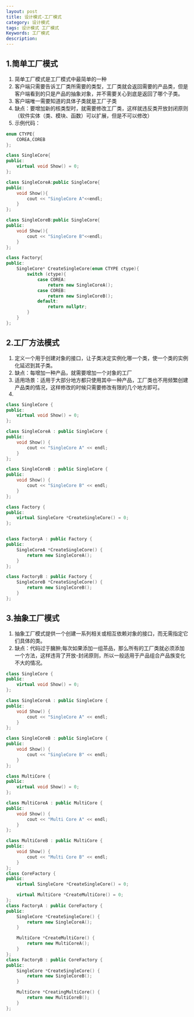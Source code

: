 ```yaml
---
layout: post
title: 设计模式-工厂模式
category: 设计模式
tags: 设计模式 工厂模式
Keywords: 工厂模式
description:
---
```

## 1.简单工厂模式
1. 简单工厂模式是工厂模式中最简单的一种
2. 客户端只需要告诉工厂类所需要的类型，工厂类就会返回需要的产品类，但是客户端看到的只是产品的抽象对象，并不需要关心到底是返回了哪个子类。
3. 客户端唯一需要知道的具体子类就是工厂子类
4. 缺点：要增加新的核类型时，就需要修改工厂类，这样就违反类开放封闭原则（软件实体（类、模块、函数）可以扩展，但是不可以修改）
5. 示例代码：
``` c++
enum CTYPE{
    COREA,COREB
};

class SingleCore{
public:
    virtual void Show() = 0;
};

class SingleCoreA:public SingleCore{
public:
    void Show(){
        cout << "SingleCore A"<<endl;
    }
};

class SingleCoreB:public SingleCore{
public:
    void Show(){
        cout << "SingleCore B"<<endl;
    }
};

class Factory{
public:
    SingleCore* CreateSingleCore(enum CTYPE ctype){
        switch (ctype){
            case COREA:
                return new SingleCoreA();
            case COREB:
                return new SingleCoreB();
            default:
                return nullptr;
        }
    }
};
```
## 2.工厂方法模式
1. 定义一个用于创建对象的接口，让子类决定实例化哪一个类，使一个类的实例化延迟到其子类。
2. 缺点：每增加一种产品，就需要增加一个对象的工厂
3. 适用场景：适用于大部分地方都只使用其中一种产品，工厂类也不用频繁创建产品类的情况，这样修改的时候只需要修改有限的几个地方即可。
4. 
``` c++
class SingleCore {
public:
    virtual void Show() = 0;
};

class SingleCoreA : public SingleCore {
public:
    void Show() {
        cout << "SingleCore A" << endl;
    }
};

class SingleCoreB : public SingleCore {
public:
    void Show() {
        cout << "SingleCore B" << endl;
    }
};

class Factory {
public:
    virtual SingleCore *CreateSingleCore() = 0;
};


class FactoryA : public Factory {
public:
    SingleCoreA *CreateSingleCore() {
        return new SingleCoreA();
    }
};

class FactoryB : public Factory {
    SingleCoreB *CreateSingleCore() {
        return new SingleCoreB();
    }
};
```

## 3.抽象工厂模式
1. 抽象工厂模式提供一个创建一系列相关或相互依赖对象的接口，而无需指定它们具体的类。
2. 缺点：代码过于臃肿;每次如果添加一组茶品，那么所有的工厂类就必须添加一个方法，这样违背了开放-封闭原则，所以一般适用于产品组合产品族变化不大的情况。
``` c++
class SingleCore {
public:
    virtual void Show() = 0;
};

class SingleCoreA : public SingleCore {
public:
    void Show() {
        cout << "SingleCore A" << endl;
    }
};

class SingleCoreB : public SingleCore {
public:
    void Show() {
        cout << "SingleCore B" << endl;
    }
};

class MultiCore {
public:
    virtual void Show() = 0;
};

class MultiCoreA : public MultiCore {
public:
    void Show() {
        cout << "Multi Core A" << endl;
    }
};

class MultiCoreB : public MultiCore {
public:
    void Show() {
        cout << "Multi Core B" << endl;
    }
};
class CoreFactory {
public:
    virtual SingleCore *CreateSingleCore() = 0;

    virtual MultiCore *CreateMultiCore() = 0;
};
class FactoryA : public CoreFactory {
public:
    SingleCore *CreateSingleCore() {
        return new SingleCoreA();
    }

    MultiCore *CreateMultiCore() {
        return new MultiCoreA();
    }
};
class FactoryB : public CoreFactory {
public:
    SingleCore *CreateSingleCore() {
        return new SingleCoreB();
    }

    MultiCore *CreatingMultiCore() {
        return new MultiCoreB();
    }
};
```